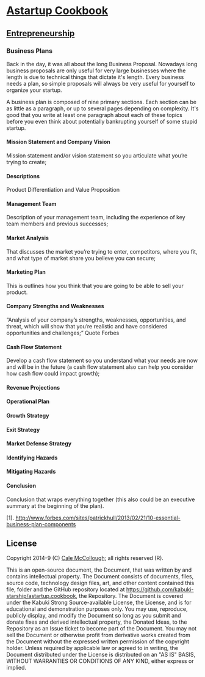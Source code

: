 # [Astartup Cookbook](../readme.md)

## [Entrepreneurship](./readme.md)

### Business Plans

Back in the day, it was all about the long Business Proposal. Nowadays long business proposals are only useful for very large businesses where the length is due to technical things that dictate it's length. Every business needs a plan, so simple proposals will always be very useful for yourself to organize your startup.

A business plan is composed of nine primary sections. Each section can be as little as a paragraph, or up to several pages depending on complexity. It's good that you write at least one paragraph about each of these topics before you even think about potentially bankrupting yourself of some stupid startup.

#### Mission Statement and Company Vision

Mission statement and/or vision statement so you articulate what you’re trying to create;

#### Descriptions

Product Differentiation and Value Proposition

#### Management Team

Description of your management team, including the experience of key team members and previous successes;

#### Market Analysis

That discusses the market you’re trying to enter, competitors, where you fit, and what type of market share you believe you can secure;

#### Marketing Plan

This is outlines how you think that you are going to be able to sell your product.

#### Company Strengths and Weaknesses

“Analysis of your company’s strengths, weaknesses, opportunities, and threat, which will show that you’re realistic and have considered opportunities and challenges;” Quote Forbes

#### Cash Flow Statement

Develop a cash flow statement so you understand what your needs are now and will be in the future (a cash flow statement also can help you consider how cash flow could impact growth);

#### Revenue Projections

#### Operational Plan

#### Growth Strategy

#### Exit Strategy

#### Market Defense Strategy

#### Identifying Hazards

#### Mitigating Hazards

#### Conclusion

Conclusion that wraps everything together (this also could be an executive summary at the beginning of the plan).

[1]. http://www.forbes.com/sites/patrickhull/2013/02/21/10-essential-business-plan-components

## License

Copyright 2014-9 (C) [Cale McCollough](https://calemccollough.github.io); all rights reserved (R).

This is an open-source document, the Document, that was written by and contains intellectual property. The Document consists of documents, files, source code, technology design files, art, and other content contained this file, folder and the GitHub repository located at <https://github.com/kabuki-starship/astartup.cookbook>, the Repository. The Document is covered under the Kabuki Strong Source-available License, the License, and is for educational and demonstration purposes only. You may use, reproduce, publicly display, and modify the Document so long as you submit and donate fixes and derived intellectual property, the Donated Ideas, to the Repository as an Issue ticket to become part of the Document. You may not sell the Document or otherwise profit from derivative works created from the Document without the expressed written permission of the copyright holder. Unless required by applicable law or agreed to in writing, the Document distributed under the License is distributed on an "AS IS" BASIS, WITHOUT WARRANTIES OR CONDITIONS OF ANY KIND, either express or implied.
